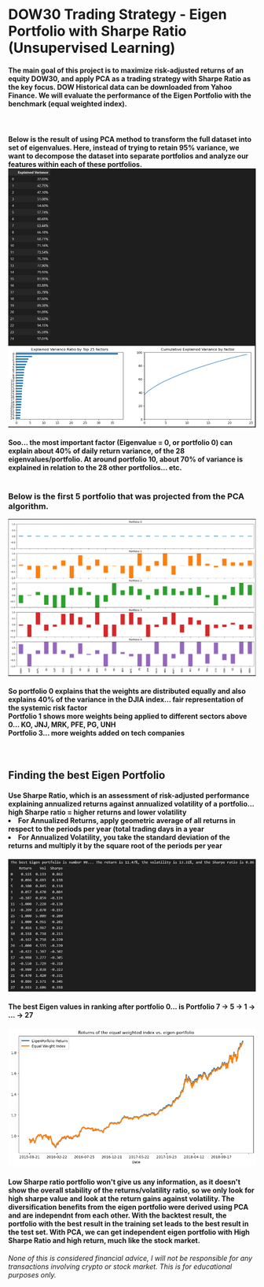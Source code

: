 <h1> DOW30 Trading Strategy - Eigen Portfolio with Sharpe Ratio (Unsupervised Learning) </h1>
<div class = "Summary">
    <h4> The main goal of this project is to maximize risk-adjusted returns of an equity DOW30, and apply PCA as a trading strategy with Sharpe Ratio as the key focus. DOW Historical data can be downloaded from Yahoo Finance. We will evaluate the performance of the Eigen Portfolio with the benchmark (equal weighted index). </h4>
    <br>
    <h4> Below is the result of using PCA method to transform the full dataset into set of eigenvalues. Here, instead of trying to retain 95% variance, we want to decompose the dataset into separate portfolios and analyze our features within each of these portfolios.<h/4><br>
    <img src="images/ExplainedVariance.png" alt="ExplainedVariance">
    <h4> Soo... the most important factor (Eigenvalue = 0, or portfolio 0) can explain about 40% of daily return variance, of the 28 eigenvalues/portfolio. At around portfolio 10, about 70% of variance is explained in relation to the 28 other portfolios... etc. <br><br><h/4>
    <h3>Below is the first 5 portfolio that was projected from the PCA algorithm.</h3>
    <img src="images/Portfolios.png" alt="Portfolios">
    <h4>So portfolio 0 explains that the weights are distributed equally and also explains 40% of the variance in the DJIA index... fair representation of the systemic risk factor<br>
    Portfolio 1 shows more weights being applied to different sectors above 0... KO, JNJ, MRK, PFE, PG, UNH<br>
    Portfolio 3... more weights added on tech companies</h4>
    <br>
    <h2> Finding the best Eigen Portfolio </h2> 
    <h4> Use Sharpe Ratio, which is an assessment of risk-adjusted performance explaining annualized returns against annualized volatility of a portfolio... high Sharpe ratio = higher returns and lower volatility
    <li>For Annualized Returns, apply geometric average of all returns in respect to the periods per year (total trading days in a year</li>
    <li>For Annualized Volatility, you take the standard deviation of the returns and multiply it by the square root of the periods per year</li></h4>
    <img src="images/PortfolioRanking.png" alt="Port Rank">
    <h4> The best Eigen values in ranking after portfolio 0... is Portfolio 7 -> 5 -> 1 -> ... -> 27 </h4>
    <img src="images/Backtest_Port0.png" alt="Backtest">
    <h4> Low Sharpe ratio portfolio won't give us any information, as it doesn't show the overall stability of the returns/volatility ratio, so we only look for high sharpe value and look at the return gains against volatility. The diversification benefits from the eigen portfolio were derived using PCA and are independnt from each other. With the backtest result, the portfolio with the best result in the training set leads to the best result in the test set. With PCA, we can get independent eigen portfolio with High Sharpe Ratio and high return, much like the stock market. </h4>
</div>
<h6> None of this is considered financial advice, I will not be responsible for any transactions involving crypto or stock market. This is for educational purposes only. </h6>
